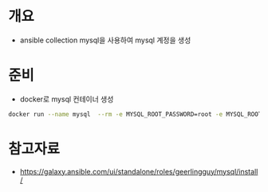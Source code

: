 # 개요
* ansible collection mysql을 사용하여 mysql 계정을 생성

# 준비
* docker로 mysql 컨테이너 생성

```sh
docker run --name mysql  --rm -e MYSQL_ROOT_PASSWORD=root -e MYSQL_ROOT_PASSWORD=password1234 -p 3306:3306 -d mysql:8.3.0
```


# 참고자료
* https://galaxy.ansible.com/ui/standalone/roles/geerlingguy/mysql/install/
